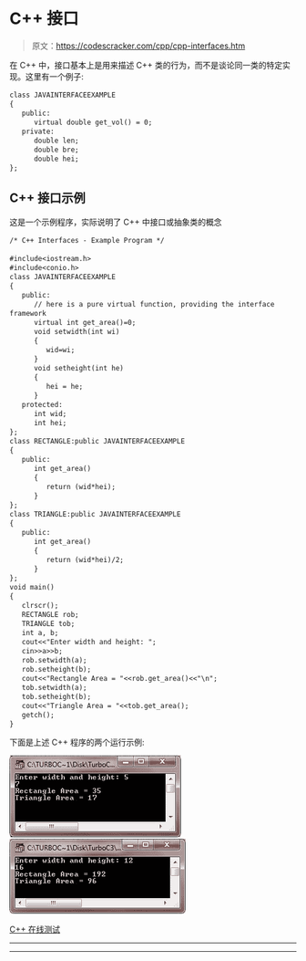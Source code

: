 # C++ 接口

> 原文：<https://codescracker.com/cpp/cpp-interfaces.htm>

在 C++ 中，接口基本上是用来描述 C++ 类的行为，而不是谈论同一类的特定实现。这里有一个例子:

```
class JAVAINTERFACEEXAMPLE
{
   public:
      virtual double get_vol() = 0;
   private:
      double len;
      double bre;
      double hei;
};
```

## C++ 接口示例

这是一个示例程序，实际说明了 C++ 中接口或抽象类的概念

```
/* C++ Interfaces - Example Program */

#include<iostream.h>
#include<conio.h>
class JAVAINTERFACEEXAMPLE
{
   public:
      // here is a pure virtual function, providing the interface framework
      virtual int get_area()=0;
      void setwidth(int wi)
      {
         wid=wi;
      }
      void setheight(int he)
      {
         hei = he;
      }
   protected:
      int wid;
      int hei;
};
class RECTANGLE:public JAVAINTERFACEEXAMPLE
{
   public:
      int get_area()
      {
         return (wid*hei);
      }
};
class TRIANGLE:public JAVAINTERFACEEXAMPLE
{
   public:
      int get_area()
      {
         return (wid*hei)/2;
      }
};
void main()
{
   clrscr();
   RECTANGLE rob;
   TRIANGLE tob;
   int a, b;
   cout<<"Enter width and height: ";
   cin>>a>>b;
   rob.setwidth(a);
   rob.setheight(b);
   cout<<"Rectangle Area = "<<rob.get_area()<<"\n";
   tob.setwidth(a);
   tob.setheight(b);
   cout<<"Triangle Area = "<<tob.get_area();
   getch();
}
```

下面是上述 C++ 程序的两个运行示例:

![c++ interface](img/75dd2ae9cf23783c01ee3a5aa3375490.png)
![c++ interface example program](img/2a68afc46e5d2f6ad7cadf17977c157f.png)

[C++ 在线测试](/exam/showtest.php?subid=3)

* * *

* * *